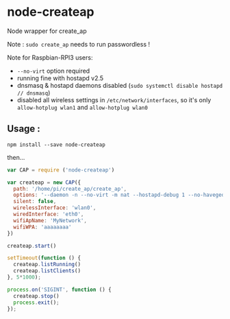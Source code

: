 # node-createap
Node wrapper for create_ap

Note : `sudo create_ap` needs to run passwordless !

Note for Raspbian-RPI3 users:
  * `--no-virt` option required
  * running fine with hostapd v2.5
  * dnsmasq & hostapd daemons disabled (`sudo systemctl disable hostapd // dnsmasq`)
  * disabled all wireless settings in `/etc/network/interfaces`, so it's only `allow-hotplug wlan1` and `allow-hotplug wlan0`

## Usage :

`npm install --save node-createap`

then...

```javascript
var CAP = require ('node-createap')

var createap = new CAP({
  path: '/home/pi/create_ap/create_ap',
  options: '--daemon -n --no-virt -m nat --hostapd-debug 1 --no-haveged -g 192.168.11.1 -c 1 --country US', // --hidden
  silent: false,
  wirelessInterface: 'wlan0',
  wiredInterface: 'eth0',
  wifiApName: 'MyNetwork',
  wifiWPA: 'aaaaaaaa'
})

createap.start()

setTimeout(function () {
  createap.listRunning()
  createap.listClients()
}, 5*1000);

process.on('SIGINT', function () {
  createap.stop()
  process.exit();
});
```
